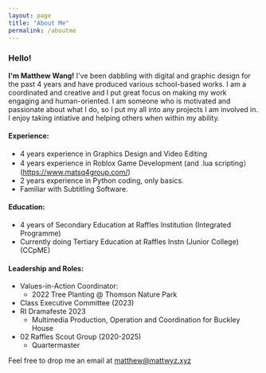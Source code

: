 ```yaml
---
layout: page
title: "About Me"
permalink: /aboutme
---
```


### Hello!

**I'm Matthew Wang!** I've been dabbling with digital and graphic design for the past 4 years and have produced various school-based works. I am a coordinated and creative
and I put great focus on making my work engaging and human-oriented. I am someone who is motivated and passionate about what I do, so I put my all into any projects I am involved in. I enjoy taking intiative and helping others when within my ability.

#### Experience:
  - 4 years experience in Graphics Design and Video Editing
  - 4 years experience in Roblox Game Development (and .lua scripting）(https://www.matsq4group.com/)
  - 2 years experience in Python coding, only basics.
  - Familiar with Subtitling Software.

#### Education:
  - 4 years of Secondary Education at Raffles Institution (Integrated Programme)
  - Currently doing Tertiary Education at Raffles Instn (Junior College) (CCpME)

#### Leadership and Roles:
  - Values-in-Action Coordinator:
    - 2022 Tree Planting @ Thomson Nature Park
  - Class Executive Committee (2023)
  - RI Dramafeste 2023
    - Multimedia Production, Operation and Coordination for Buckley House
  - 02 Raffles Scout Group (2020-2025)
    - Quartermaster

Feel free to drop me an email at matthew@mattwyz.xyz
